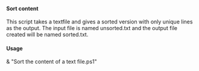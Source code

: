 
#### Sort content

This script takes a textfile and gives a sorted version with only unique lines as the output.
The input file is named unsorted.txt and the output file created will be named sorted.txt.

#### Usage

& "Sort the content of a text file.ps1"
